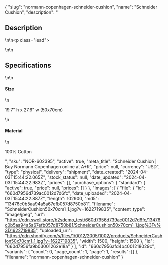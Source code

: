 {
  "slug": "normann-copenhagen-schneider-cushion",
  "name": "Schneider Cushion",
  "description": "<h2>Description</h2>\n<!-- split -->\n<p class=\"lead\"> </p>\n<!-- split -->\n<h2>Specifications</h2>\n<!-- split -->\n<h4>Size</h4>\n<p>19.7\" h x 27.6\" w (50x70cm)</p>\n<h4>Material</h4>\n<p>100% Cotton</p>",
  "sku": "NOR-602395",
  "active": true,
  "meta_title": "Schneider Cushion | Buy Normann Copenhagen online at A+R",
  "price": null,
  "currency": "USD",
  "type": "physical",
  "delivery": "shipment",
  "date_created": "2024-04-03T15:44:22.065Z",
  "stock_status": null,
  "date_updated": "2024-04-03T15:44:22.983Z",
  "prices": [],
  "purchase_options": {
    "standard": {
      "active": true,
      "price": null,
      "prices": []
    }
  },
  "images": [
    {
      "file": {
        "id": "660d7956d739ac0012d7d6fc",
        "date_uploaded": "2024-04-03T15:44:22.887Z",
        "length": 102900,
        "md5": "13476c0b5aa94a5a67efb057d8750b81",
        "filename": "SchneiderCushion50x70cm1_1.jpg?v=1622719835",
        "content_type": "image/jpeg",
        "url": "https://cdn.swell.store/b2sdemo_test/660d7956d739ac0012d7d6fc/13476c0b5aa94a5a67efb057d8750b81/SchneiderCushion50x70cm1_1.jpg%3Fv%3D1622719835",
        "uploaded_url": "https://cdn.shopify.com/s/files/1/0012/2005/1002/products/SchneiderCushion50x70cm1_1.jpg?v=1622719835",
        "width": 1500,
        "height": 1500
      },
      "id": "660d7956fa9b03001262e18a"
    }
  ],
  "id": "660d7956afd4b4001218029c",
  "variants": {
    "count": 0,
    "page_count": 1,
    "page": 1,
    "results": []
  },
  "filename": "normann-copenhagen-schneider-cushion"
}